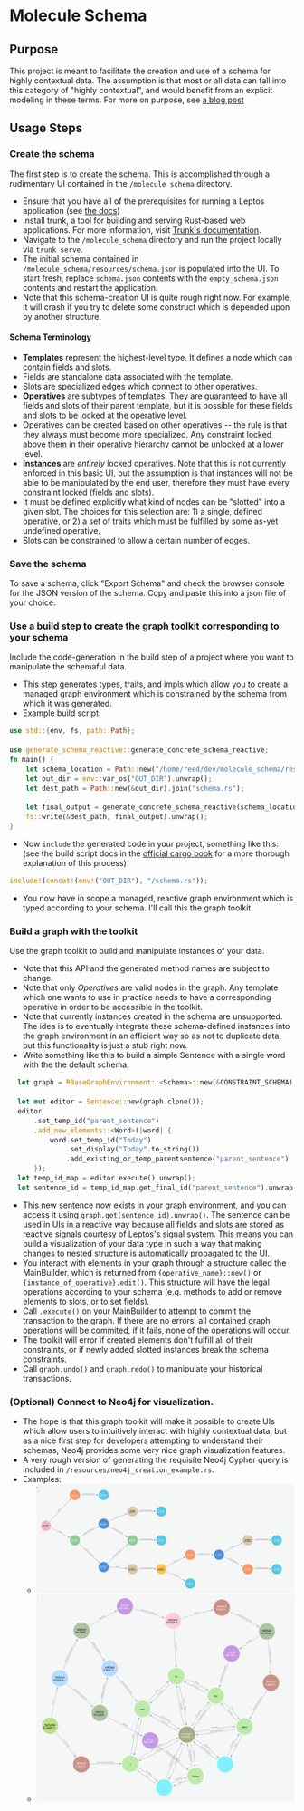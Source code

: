 # Molecule Schema
## Purpose
This project is meant to facilitate the creation and use of a schema for highly contextual data. The assumption is that most or all data can fall into this category of "highly contextual", and would benefit from an explicit modeling in these terms.
For more on purpose, see [a blog post](https://blog.equalityofthought.org/posts/2023-12-06-Starting-A-Devlog)

## Usage Steps
### Create the schema
The first step is to create the schema. This is accomplished through a rudimentary UI contained in the `/molecule_schema` directory.
  - Ensure that you have all of the prerequisites for running a Leptos application (see [the docs](https://book.leptos.dev/getting_started/index.html#hello-world-getting-set-up-for-leptos-csr-development))
  - Install trunk, a tool for building and serving Rust-based web applications. For more information, visit [Trunk's documentation](https://trunkrs.dev/).
  - Navigate to the `/molecule_schema` directory and run the project locally via `trunk serve`.
  - The initial schema contained in `/molecule_schema/resources/schema.json` is populated into the UI. To start fresh, replace `schema.json` contents with the `empty_schema.json` contents and restart the application.
  - Note that this schema-creation UI is quite rough right now. For example, it will crash if you try to delete some construct which is depended upon by another structure.
#### Schema Terminology
  - **Templates** represent the highest-level type. It defines a node which can contain fields and slots.
  - Fields are standalone data associated with the template.
  - Slots are specialized edges which connect to other operatives.
  - **Operatives** are subtypes of templates. They are guaranteed to have all fields and slots of their parent template, but it is possible for these fields and slots to be locked at the operative level.
  - Operatives can be created based on other operatives -- the rule is that they always must become more specialized. Any constraint locked above them in their operative hierarchy cannot be unlocked at a lower level.
  - **Instances** are *entirely* locked operatives. Note that this is not currently enforced in this basic UI, but the assumption is that instances will not be able to be manipulated by the end user, therefore they must have every constraint locked (fields and slots).
  - It must be defined explicitly what kind of nodes can be "slotted" into a given slot. The choices for this selection are: 1) a single, defined operative, or 2) a set of traits which must be fulfilled by some as-yet undefined operative.
  - Slots can be constrained to allow a certain number of edges.

### Save the schema
To save a schema, click "Export Schema" and check the browser console for the JSON version of the schema. Copy and paste this into a json file of your choice.

### Use a build step to create the graph toolkit corresponding to your schema
Include the code-generation in the build step of a project where you want to manipulate the schemaful data.
  - This step generates types, traits, and impls which allow you to create a managed graph environment which is constrained by the schema from which it was generated.
  - Example build script:
  ```Rust
  use std::{env, fs, path::Path};

  use generate_schema_reactive::generate_concrete_schema_reactive;
  fn main() {
      let schema_location = Path::new("/home/reed/dev/molecule_schema/resources/schema.json");
      let out_dir = env::var_os("OUT_DIR").unwrap();
      let dest_path = Path::new(&out_dir).join("schema.rs");

      let final_output = generate_concrete_schema_reactive(schema_location);
      fs::write(&dest_path, final_output).unwrap();
  }
  ```
  - Now `include` the generated code in your project, something like this: (see the build script docs in the [official cargo book](https://doc.rust-lang.org/cargo/reference/build-script-examples.html#code-generation) for a more thorough explanation of this process)
  ```Rust
  include!(concat!(env!("OUT_DIR"), "/schema.rs"));
  ```
  - You now have in scope a managed, reactive graph environment which is typed according to your schema. I'll call this the graph toolkit.

### Build a graph with the toolkit
Use the graph toolkit to build and manipulate instances of your data.
  - Note that this API and the generated method names are subject to change.
  - Note that only *Operatives* are valid nodes in the graph. Any template which one wants to use in practice needs to have a corresponding operative in order to be accessible in the toolkit.
  - Note that currently instances created in the schema are unsupported. The idea is to eventually integrate these schema-defined instances into the graph environment in an efficient way so as not to duplicate data, but this functionality is just a stub right now.
  - Write something like this to build a simple Sentence with a single word with the the default schema:
  ```Rust
    let graph = RBaseGraphEnvironment::<Schema>::new(&CONSTRAINT_SCHEMA);

    let mut editor = Sentence::new(graph.clone());
    editor
        .set_temp_id("parent_sentence")
        .add_new_elements::<Word>(|word| {
            word.set_temp_id("Today")
                .set_display("Today".to_string())
                .add_existing_or_temp_parentsentence("parent_sentence")
        });
    let temp_id_map = editor.execute().unwrap();
    let sentence_id = temp_id_map.get_final_id("parent_sentence").unwrap();

  ```
  - This new sentence now exists in your graph environment, and you can access it using `graph.get(sentence_id).unwrap()`. The sentence can be used in UIs in a reactive way because all fields and slots are stored as reactive signals courtesy of Leptos's signal system. This means you can build a visualization of your data type in such a way that making changes to nested structure is automatically propagated to the UI.
  - You interact with elements in your graph through a structure called the MainBuilder, which is returned from `{operative_name}::new()` or `{instance_of_operative}.edit()`. This structure will have the legal operations according to your schema (e.g. methods to add or remove elements to slots, or to set fields).
  - Call `.execute()` on your MainBuilder to attempt to commit the transaction to the graph. If there are no errors, all contained graph operations will be commited, if it fails, none of the operations will occur.
  - The toolkit will error if created elements don't fulfill all of their constraints, or if newly added slotted instances break the schema constraints.
  - Call `graph.undo()` and `graph.redo()` to manipulate your historical transactions.
### (Optional) Connect to Neo4j for visualization.
  - The hope is that this graph toolkit will make it possible to create UIs which allow users to intuitively interact with highly contextual data, but as a nice first step for developers attempting to understand their schemas, Neo4j provides some very nice graph visualization features.
  - A very rough version of generating the requisite Neo4j Cypher query is included in `/resources/neo4j_creation_example.rs`.
  - Examples:
    - ![With sentence structure shown](/resources/semantic_structure.png)
    - ![Without sentence structure shown](/resources/all_structure.png)
